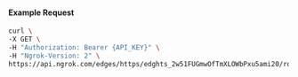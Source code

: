 <!-- Code generated for API Clients. DO NOT EDIT. -->

#### Example Request

```bash
curl \
-X GET \
-H "Authorization: Bearer {API_KEY}" \
-H "Ngrok-Version: 2" \
https://api.ngrok.com/edges/https/edghts_2w51FUGmwOfTmXLOWbPxu5ami20/routes/edghtsrt_2w51FPvajsbqzE8bmfwmJ3zyv4x/backend
```

